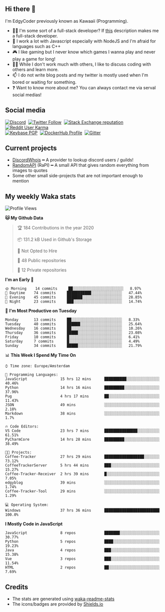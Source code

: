 ## Hi there 👋
I'm EdgyCoder previously known as Kawaaii (Programming).  
- 👨‍💻 I'm some sort of a full-stack developer? If [this](https://www.w3schools.com/whatis/whatis_fullstack.asp) description makes me a full-stack developer.
- 🌱 I work a lot with Javascript especially with NodeJS and I'm afraid for languages such as C++
- 🎮 I like gaming but I never know which games I wanna play and never play a game for long!
- 👯‍♀️ While I don't work much with others, I like to discuss coding with others and learn more.
- 📫 I do not write blog posts and my twitter is mostly used when I'm bored or waiting for something.
- ❓ Want to know more about me? You can always contact me via serval social medias!

## Social media
[![Discord](https://img.shields.io/discord/661411850856038431?label=Discord%20Guild&style=for-the-badge&logo=discord&logoColor=ffffff)](https://discord.gg/44yKPxm)
‎‎ [![Twitter Follow](https://img.shields.io/twitter/follow/edgycoder?color=%231DA1F2&label=Twitter&style=for-the-badge&logo=twitter&logoColor=ffffff)](https://twitter.com/EdgyCoder)
‎‎ [![Stack Exchange reputation](https://img.shields.io/stackexchange/stackoverflow/r/12418331?color=%23F48024&label=Stack%20overflow&style=for-the-badge&logo=stackoverflow&logoColor=ffffff)](https://stackoverflow.com/users/12418331/kawaaii)
‎‎ [![Reddit User Karma](https://img.shields.io/reddit/user-karma/combined/Kawaaii-Programming?label=Reddit&style=for-the-badge&logo=reddit&logoColor=ffffff)](https://www.reddit.com/user/Kawaaii-Programming)  
‎‎ [![Keybase PGP](https://img.shields.io/keybase/pgp/kawaaii?label=Keybase&logo=keybase&logoColor=ffffff&style=for-the-badge)](https://keybase.io/kawaaii)
‎‎ [![DockerHub Profile](https://img.shields.io/badge/DockerHub-kawaaii-informational?style=for-the-badge&logo=docker&logoColor=ffffff)](https://hub.docker.com/u/kawaaii)
‎‎ [![Gitter](https://img.shields.io/gitter/room/edgy-irrelevant/community?label=edgy-irrelevant&logo=gitter&logoColor=ffffff&style=for-the-badge)](https://gitter.im/edgy-irrelevant/community)

## Current projects
- [DiscordWhois](https://discordwhois.xyz) ━ A provider to lookup discord users / guilds!
- [RandomAPI](https://random.rest) (RaPI) ━ A small API that gives random everything from images to quotes
- Some other small side-projects that are not important enough to mention

## My weekly Waka stats
<!--START_SECTION:waka-->
![Profile Views](http://img.shields.io/badge/Profile%20Views-15-blue)

**🐱 My Github Data** 

> 🏆 184 Contributions in the year 2020
 > 
> 📦 131.2 kB Used in Github's Storage 
 > 
> 🚫 Not Opted to Hire
 > 
> 📜 48 Public repositories
 > 
> 🔑 12 Private repositories 

**I'm an Early 🐤** 

```text
🌞 Morning    14 commits     ██░░░░░░░░░░░░░░░░░░░░░░░   8.97% 
🌆 Daytime    74 commits     ███████████░░░░░░░░░░░░░░   47.44% 
🌃 Evening    45 commits     ███████░░░░░░░░░░░░░░░░░░   28.85% 
🌙 Night      23 commits     ███░░░░░░░░░░░░░░░░░░░░░░   14.74%

```
📅 **I'm Most Productive on Tuesday** 

```text
Monday       13 commits     ██░░░░░░░░░░░░░░░░░░░░░░░   8.33% 
Tuesday      40 commits     ██████░░░░░░░░░░░░░░░░░░░   25.64% 
Wednesday    16 commits     ██░░░░░░░░░░░░░░░░░░░░░░░   10.26% 
Thursday     36 commits     █████░░░░░░░░░░░░░░░░░░░░   23.08% 
Friday       10 commits     █░░░░░░░░░░░░░░░░░░░░░░░░   6.41% 
Saturday     7 commits      █░░░░░░░░░░░░░░░░░░░░░░░░   4.49% 
Sunday       34 commits     █████░░░░░░░░░░░░░░░░░░░░   21.79%

```


📊 **This Week I Spend My Time On** 

```text
⌚︎ Time zone: Europe/Amsterdam

💬 Programming Languages: 
JavaScript               15 hrs 12 mins      ██████████░░░░░░░░░░░░░░░   40.46% 
Python                   14 hrs 16 mins      █████████░░░░░░░░░░░░░░░░   37.96% 
Pug                      4 hrs 17 mins       ██░░░░░░░░░░░░░░░░░░░░░░░   11.43% 
JSON                     49 mins             ░░░░░░░░░░░░░░░░░░░░░░░░░   2.18% 
Markdown                 38 mins             ░░░░░░░░░░░░░░░░░░░░░░░░░   1.7%

🔥 Code Editors: 
VS Code                  23 hrs 7 mins       ███████████████░░░░░░░░░░   61.51% 
PyCharmCore              14 hrs 28 mins      █████████░░░░░░░░░░░░░░░░   38.49%

🐱‍💻 Projects: 
Coffee-Tracker           27 hrs 29 mins      ██████████████████░░░░░░░   73.12% 
CoffeeTrackerServer      5 hrs 44 mins       ███░░░░░░░░░░░░░░░░░░░░░░   15.27% 
Coffee-Tracker-Receiver  2 hrs 39 mins       █░░░░░░░░░░░░░░░░░░░░░░░░   7.05% 
edgyblog                 39 mins             ░░░░░░░░░░░░░░░░░░░░░░░░░   1.74% 
Coffee-Tracker-Tool      29 mins             ░░░░░░░░░░░░░░░░░░░░░░░░░   1.29%

💻 Operating System: 
Windows                  37 hrs 36 mins      █████████████████████████   100.0%

```

**I Mostly Code in JavaScript** 

```text
JavaScript               8 repos             ███████░░░░░░░░░░░░░░░░░░   30.77% 
Python                   5 repos             ████░░░░░░░░░░░░░░░░░░░░░   19.23% 
Java                     4 repos             ███░░░░░░░░░░░░░░░░░░░░░░   15.38% 
Vue                      3 repos             ███░░░░░░░░░░░░░░░░░░░░░░   11.54% 
HTML                     2 repos             ██░░░░░░░░░░░░░░░░░░░░░░░   7.69%

```



<!--END_SECTION:waka-->

## Credits
- The stats are generated using [waka-readme-stats](https://github.com/anmol098/waka-readme-stats)
- The icons/badges are provided by [Shields.io](https://shields.io/)
